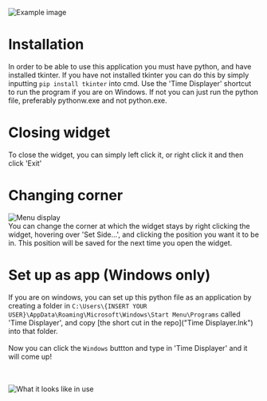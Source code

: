 ![Example image](https://drive.google.com/uc?export=view&id=1YY1TYIyqwY3lSTt9J8_CnomEkG_zY-I- "What it looks like (Not to scale)")
# Installation
In order to be able to use this application you must have python, and have installed tkinter. If you have not installed tkinter you can do this by simply inputting `pip install tkinter` into cmd. Use the 'Time Displayer' shortcut to run the program if you are on Windows. If not you can just run the python file, preferably pythonw.exe and not python.exe.

# Closing widget
To close the widget, you can simply left click it, or right click it and then click 'Exit'

# Changing corner
![Menu display](https://www.mediafire.com/convkey/1776/obih9x00jreh8z0zg.jpg "Right click menus") <br/>
You can change the corner at which the widget stays by right clicking the widget, hovering over 'Set Side...', and clicking the position you want it to be in. This position will be saved for the next time you open the widget.

# Set up as app (Windows only)
If you are on windows, you can set up this python file as an application by creating a folder in `C:\Users\{INSERT YOUR USER}\AppData\Roaming\Microsoft\Windows\Start Menu\Programs` called 'Time Displayer', and copy [the short cut in the repo]("Time Displayer.lnk") into that folder. 
<br/><br/>
Now you can click the `Windows` buttton and type in 'Time Displayer' and it will come up!

<br/><br/>
![What it looks like in use](https://drive.google.com/uc?export=view&id=1rPMyzLP-CYFc9i8HKjbjl31gmcwH_trE "What it looks like in use")
